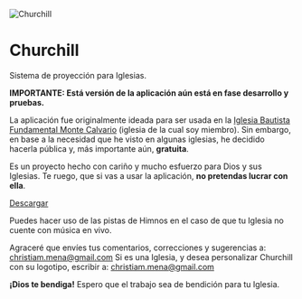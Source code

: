 ![Churchill](https://github.com/xtiam57/churchill/blob/86f41969389e802a7ce99dd2857cd5747047323a/public/cover.png)

# Churchill
Sistema de proyección para Iglesias.

**IMPORTANTE: Está versión de la aplicación aún está en fase desarrollo y pruebas.**

La aplicación fue originalmente ideada para ser usada en la [Iglesia Bautista Fundamental Monte Calvario](https://www.facebook.com/IBFMonteCalvarioLima) (iglesia de la cual soy miembro). Sin embargo, en base a la necesidad que he visto en algunas iglesias, he decidido hacerla pública y, más importante aún, **gratuita**.

Es un proyecto hecho con cariño y mucho esfuerzo para Dios y sus Iglesias. Te ruego, que si vas a usar la aplicación, **no pretendas lucrar con ella**.

[Descargar](https://github.com/xtiam57/churchill/releases)

Puedes hacer uso de las pistas de Himnos en el caso de que tu Iglesia no cuente con música en vivo.

Agraceré que envíes tus comentarios, correcciones y sugerencias a: christiam.mena@gmail.com
Si es una Iglesia, y desea personalizar Churchill con su logotipo, escribir a: christiam.mena@gmail.com

**¡Dios te bendiga!**
Espero que el trabajo sea de bendición para tu Iglesia.
